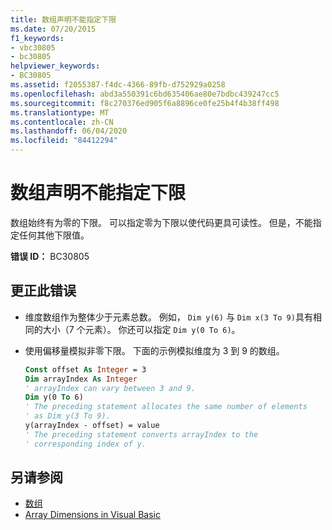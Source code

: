 ```yaml
---
title: 数组声明不能指定下限
ms.date: 07/20/2015
f1_keywords:
- vbc30805
- bc30805
helpviewer_keywords:
- BC30805
ms.assetid: f2055387-f4dc-4366-89fb-d752929a0258
ms.openlocfilehash: abd3a550391c6bd635406ae80e7bdbc439247cc5
ms.sourcegitcommit: f8c270376ed905f6a8896ce0fe25b4f4b38ff498
ms.translationtype: MT
ms.contentlocale: zh-CN
ms.lasthandoff: 06/04/2020
ms.locfileid: "84412294"
---
```

# <a name="array-declarations-cannot-specify-lower-bounds"></a>数组声明不能指定下限

数组始终有为零的下限。 可以指定零为下限以使代码更具可读性。 但是，不能指定任何其他下限值。

**错误 ID：** BC30805

## <a name="to-correct-this-error"></a>更正此错误

- 维度数组作为整体少于元素总数。 例如， `Dim y(6)` 与 `Dim x(3 To 9)`具有相同的大小（7 个元素）。 你还可以指定 `Dim y(0 To 6)`。

- 使用偏移量模拟非零下限。 下面的示例模拟维度为 3 到 9 的数组。

  ```vb
  Const offset As Integer = 3
  Dim arrayIndex As Integer
  ' arrayIndex can vary between 3 and 9.
  Dim y(0 To 6)
  ' The preceding statement allocates the same number of elements
  ' as Dim y(3 To 9).
  y(arrayIndex - offset) = value
  ' The preceding statement converts arrayIndex to the
  ' corresponding index of y.
  ```

## <a name="see-also"></a>另请参阅

- [数组](../programming-guide/language-features/arrays/index.md)
- [Array Dimensions in Visual Basic](../programming-guide/language-features/arrays/array-dimensions.md)
